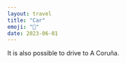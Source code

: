 ```yaml
---
layout: travel
title: "Car"
emoji: "🚗"
date: 2023-06-01
---
```


It is also possible to drive to A Coruña.

